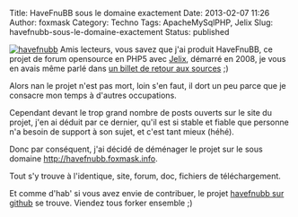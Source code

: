 Title: HaveFnuBB sous le domaine exactement
Date: 2013-02-07 11:26
Author: foxmask
Category: Techno
Tags: ApacheMySqlPHP, Jelix
Slug: havefnubb-sous-le-domaine-exactement
Status: published

[![havefnubb](/static/2011/04/havefnubb.png)](/static/2011/04/havefnubb.png)
Amis lecteurs, vous savez que j'ai produit HaveFnuBB, ce projet de forum
opensource en PHP5 avec [Jelix](http://jelix.org "PHP5 Framework"),
démarré en 2008, je vous en avais même parlé dans [un billet de retour
aux
sources](/post/2012/12/29/havefnubb-en-2008-cetait-ca/ "HaveFnuBB en 2008 c’était ça")
;)

Alors nan le projet n'est pas mort, loin s'en faut, il dort un peu parce
que je consacre mon temps à d'autres occupations.

Cependant devant le trop grand nombre de posts ouverts sur le site du
projet, j'en ai déduit par ce dernier, qu'il est si stable et fiable que
personne n'a besoin de support à son sujet, et c'est tant mieux (héhé).

Donc par conséquent, j'ai décidé de déménager le projet sur le sous
domaine <http://havefnubb.foxmask.info>.

Tout s'y trouve à l'identique, site, forum, doc, fichiers de
téléchargement.

Et comme d'hab' si vous avez envie de contribuer, le projet [havefnubb
sur github](https://github.com/havefnubb) se trouve. Viendez tous forker
ensemble ;)

